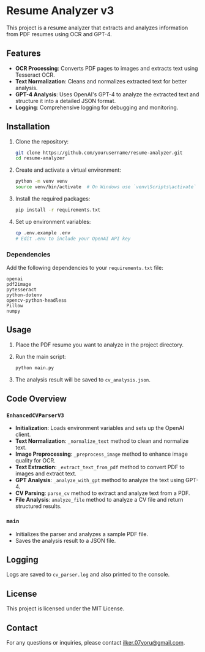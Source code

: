 # Resume Analyzer v3

This project is a resume analyzer that extracts and analyzes information from PDF resumes using OCR and GPT-4.

## Features

- **OCR Processing**: Converts PDF pages to images and extracts text using Tesseract OCR.
- **Text Normalization**: Cleans and normalizes extracted text for better analysis.
- **GPT-4 Analysis**: Uses OpenAI's GPT-4 to analyze the extracted text and structure it into a detailed JSON format.
- **Logging**: Comprehensive logging for debugging and monitoring.

## Installation

1. Clone the repository:
    ```sh
    git clone https://github.com/yourusername/resume-analyzer.git
    cd resume-analyzer
    ```

2. Create and activate a virtual environment:
    ```sh
    python -m venv venv
    source venv/bin/activate  # On Windows use `venv\Scripts\activate`
    ```

3. Install the required packages:
    ```sh
    pip install -r requirements.txt
    ```

4. Set up environment variables:
    ```sh
    cp .env.example .env
    # Edit .env to include your OpenAI API key
    ```

### Dependencies

Add the following dependencies to your `requirements.txt` file:
```
openai
pdf2image
pytesseract
python-dotenv
opencv-python-headless
Pillow
numpy
```

## Usage

1. Place the PDF resume you want to analyze in the project directory.

2. Run the main script:
    ```sh
    python main.py
    ```

3. The analysis result will be saved to `cv_analysis.json`.

## Code Overview

### `EnhancedCVParserV3`

- **Initialization**: Loads environment variables and sets up the OpenAI client.
- **Text Normalization**: `_normalize_text` method to clean and normalize text.
- **Image Preprocessing**: `_preprocess_image` method to enhance image quality for OCR.
- **Text Extraction**: `_extract_text_from_pdf` method to convert PDF to images and extract text.
- **GPT Analysis**: `_analyze_with_gpt` method to analyze the text using GPT-4.
- **CV Parsing**: `parse_cv` method to extract and analyze text from a PDF.
- **File Analysis**: `analyze_file` method to analyze a CV file and return structured results.

### `main`

- Initializes the parser and analyzes a sample PDF file.
- Saves the analysis result to a JSON file.

## Logging

Logs are saved to `cv_parser.log` and also printed to the console.

## License

This project is licensed under the MIT License.

## Contact

For any questions or inquiries, please contact [ilker.07yoru@gmail.com](mailto:ilker.07yoru@gmail.com).
